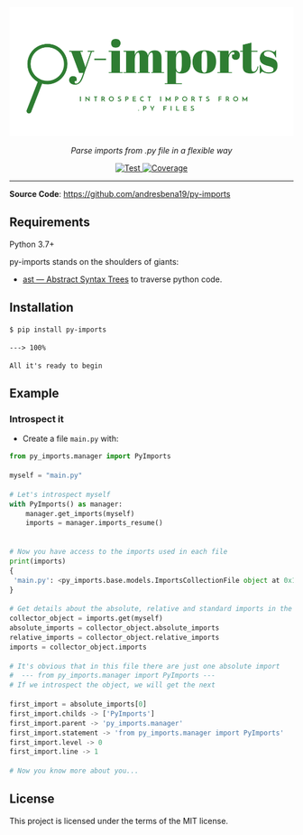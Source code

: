 
![Py-Imports](https://github.com/AndresBena19/py-imports/blob/develop/img/icon-import-py.png?raw=true )
<p align="center">
    <em>Parse imports from .py file in a flexible way</em>
</p>
<p align="center">
<a href="https://github.com/andresbena19/py-imports/actions?query=workflow%3ATest+event%3Apush+branch%3Amaster" target="_blank">
    <img src="https://github.com/tiangolo/fastapi/workflows/Test/badge.svg?event=push&branch=master" alt="Test">
</a>
<a href="https://codecov.io/gh/andresbena19/py-imports" target="_blank">
    <img src="https://img.shields.io/codecov/c/github/andresbena19/py-imports" alt="Coverage">
</a>

</p>

---

**Source Code**: <a href="https://github.com/andresbena19/py-imports" target="_blank"> https://github.com/andresbena19/py-imports
</a>
## Requirements

Python 3.7+

py-imports stands on the shoulders of giants:

* <a href="https://docs.python.org/3/library/ast.html" class="external-link" target="_blank">ast — Abstract Syntax Trees</a> to traverse python code.

## Installation

<div class="termy">

```console
$ pip install py-imports

---> 100%

All it's ready to begin 
```

</div>

## Example

### Introspect it

* Create a file `main.py` with:

```Python
from py_imports.manager import PyImports

myself = "main.py"

# Let's introspect myself
with PyImports() as manager:
    manager.get_imports(myself)
    imports = manager.imports_resume()


# Now you have access to the imports used in each file 
print(imports)
{
 'main.py': <py_imports.base.models.ImportsCollectionFile object at 0x10b889220>
}

# Get details about the absolute, relative and standard imports in the file
collector_object = imports.get(myself)
absolute_imports = collector_object.absolute_imports
relative_imports = collector_object.relative_imports
imports = collector_object.imports

# It's obvious that in this file there are just one absolute import
#  --- from py_imports.manager import PyImports ---
# If we introspect the object, we will get the next

first_import = absolute_imports[0]
first_import.childs -> ['PyImports']
first_import.parent -> 'py_imports.manager'
first_import.statement -> 'from py_imports.manager import PyImports'
first_import.level -> 0
first_import.line -> 1

# Now you know more about you...
```

## License

This project is licensed under the terms of the MIT license.
